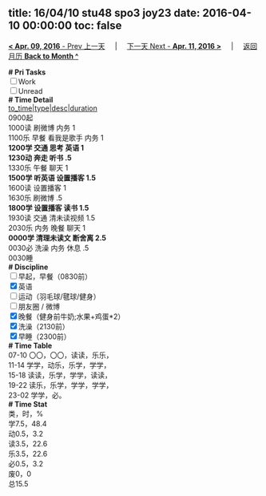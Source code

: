 title: 16/04/10 stu48 spo3 joy23
date: 2016-04-10 00:00:00
toc: false
---
[**< Apr. 09, 2016** - Prev 上一天](/lifelogs/2016/04/d09.html) &nbsp; &nbsp; | &nbsp; &nbsp; [下一天 Next - **Apr. 11, 2016 >**](/lifelogs/2016/04/d11.html) &nbsp; &nbsp; |  &nbsp; &nbsp; [返回月历 **Back to Month ^**](/lifelogs/2016/04/index.html)
<br/><div><b># Pri Tasks</b></div><div><input type="checkbox"/>Work</div><div><input type="checkbox"/>Unread</div><div><b># Time Detail</b></div><div><u>to_time|type|desc|duration</u></div><div>0900起</div><div>1000读 刷微博 内务 1</div><div>1100乐 早餐 看我是歌手 内务 1</div><div><b>1200学 交通 思考 英语 1</b></div><div><b>1230动 奔走 听书 .5</b></div><div>1330乐 午餐 聊天 1</div><div><b>1500学 听英语 设置播客 1.5</b></div><div>1600读 设置播客 1</div><div>1630乐 刷微博 .5</div><div><b>1800学 设置播客 读书 1.5</b></div><div>1930读 交通 清未读视频 1.5</div><div>2030乐 内务 晚餐 聊天 1</div><div><b>0000学 清理未读文 断舍离 2.5</b></div><div>0030必 洗澡 内务 休息 .5</div><div>0030睡</div><div><b># Discipline</b></div><div><input type="checkbox"/>早起，早餐（0830前）</div><div><input checked="true" type="checkbox"/>英语</div><div><input type="checkbox"/>运动（羽毛球/毽球/健身）</div><div><input type="checkbox"/>朋友圈 / 微博</div><div><input checked="true" type="checkbox"/>晚餐（健身前牛奶;水果+鸡蛋*2）</div><div><input checked="true" type="checkbox"/>洗澡（2130前）</div><div><input checked="true" type="checkbox"/>早睡（2300前）</div><div><b># Time Table</b></div><div>07-10 〇〇，〇〇，读读，乐乐，</div><div>11-14 学学，动乐，乐学，学学，</div><div>15-18 读读，乐学，学学，读读，</div><div>19-22 读乐，乐学，学学，学学，</div><div>23-02 学学，必。</div><div><b># Time Stat</b></div><div>类，时，%</div><div>学7.5，48.4</div><div>动0.5，3.2</div><div>读3.5，22.6</div><div>乐3.5，22.6</div><div>必0.5，3.2</div><div>废0，0</div><div>总15.5</div>